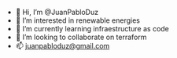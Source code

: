 - 👋 Hi, I’m @JuanPabloDuz
- 👀 I’m interested in renewable energies
- 🌱 I’m currently learning infraestructure as code
- 💞️ I’m looking to collaborate on terraform
- 📫 juanpabloduz@gmail.com

<!---
JuanPabloDuz/JuanPabloDuz is a ✨ special ✨ repository because its `README.md` (this file) appears on your GitHub profile.
You can click the Preview link to take a look at your changes.
--->
